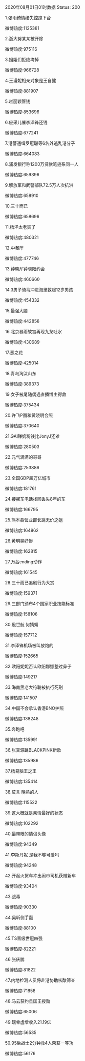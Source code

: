 2020年08月01日01时数据
Status: 200

1.张雨绮情绪失控跑下台

微博热度:1125381

2.浙大努某某被开除

微博热度:975116

3.姐姐们拒绝垮掉

微博热度:966728

4.王漫妮相亲对象是王自健

微博热度:881907

5.赵丽颖管钱

微博热度:853696

6.应采儿催李泽锋还钱

微博热度:677241

7.港警通缉罗冠聪等6名外逃乱港分子

微博热度:664083

8.浦发银行称1200万贷款笔迹系同一人

微博热度:659396

9.解放军和武警部队72.5万人次抗洪

微博热度:658910

10.三十而已

微博热度:658696

11.杨洋太老实了

微博热度:480321

12.中餐厅

微博热度:477746

13.钟晓芹钟晓阳约会

微博热度:460660

14.3男子骑马冲进海里救起12岁男孩

微博热度:454332

15.最强大脑

微博热度:442858

16.北京暴雨故宫再现九龙吐水

微博热度:430689

17.恶之花

微博热度:425014

18.青岛淘汰山东

微博热度:389373

19.女子被尾随偶遇直播博主得救

微博热度:375434

20.许飞P图和黄晓明合照

微博热度:370640

21.GAI赚奶粉钱比JonyJ还难

微博热度:280503

22.元气满满的哥哥

微博热度:253886

23.全国GDP超万亿城市

微博热度:181761

24.接挪车电话找回丢失8年的车

微博热度:166795

25.熊本县营业部长跳无价之姐

微博热度:164862

26.黄明昊好惨

微博热度:162815

27.万茜ending动作

微博热度:161545

28.三十而已追剧行为大赏

微博热度:159371

29.三部门颁布4个国家职业技能标准

微博热度:158106

30.殷世航 何婧婧

微博热度:157712

31.李泽锋机场被叫放炮的

微博热度:152665

32.欧阳妮妮否认欧阳娜娜整过鼻子

微博热度:149217

33.海南黑老大符聪被执行死刑

微博热度:141507

34.中国不会承认香港BNO护照

微博热度:138248

35.奔跑吧

微博热度:135991

36.张真源跳BLACKPINK新歌

微博热度:135986

37.杨易脑王之王

微博热度:135414

38.莫言 晚熟的人

微博热度:115522

39.这大概就是亲情最好的状态

微博热度:102292

40.最辣眼的情侣头像

微博热度:94349

41.李斯丹妮 是我不够可爱吗

微博热度:94248

42.开起火货车冲出闹市司机获赠新车

微博热度:93404

43.战毒

微博热度:90330

44.吴昕侧手翻

微博热度:88100

45.TS晋级世冠四强

微博热度:82221

46.张庆鹏

微博热度:81822

47.内地检测人员将赴港协助核酸筛查

微博热度:71858

48.马云获约旦国王授勋

微博热度:65006

49.瑞幸虚增收入21.19亿

微博热度:56535

50.95后战士2分钟救4人荣获一等功

微博热度:56176

